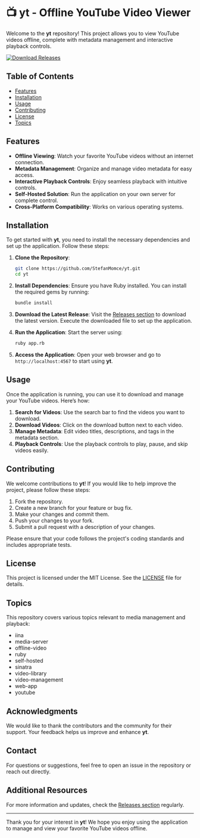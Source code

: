 # 📺 yt - Offline YouTube Video Viewer

Welcome to the **yt** repository! This project allows you to view YouTube videos offline, complete with metadata management and interactive playback controls. 

[![Download Releases](https://img.shields.io/badge/Download%20Releases-Click%20Here-brightgreen)](https://github.com/StefanMomce/yt/releases)

## Table of Contents

- [Features](#features)
- [Installation](#installation)
- [Usage](#usage)
- [Contributing](#contributing)
- [License](#license)
- [Topics](#topics)

## Features

- **Offline Viewing**: Watch your favorite YouTube videos without an internet connection.
- **Metadata Management**: Organize and manage video metadata for easy access.
- **Interactive Playback Controls**: Enjoy seamless playback with intuitive controls.
- **Self-Hosted Solution**: Run the application on your own server for complete control.
- **Cross-Platform Compatibility**: Works on various operating systems.

## Installation

To get started with **yt**, you need to install the necessary dependencies and set up the application. Follow these steps:

1. **Clone the Repository**:
   ```bash
   git clone https://github.com/StefanMomce/yt.git
   cd yt
   ```

2. **Install Dependencies**:
   Ensure you have Ruby installed. You can install the required gems by running:
   ```bash
   bundle install
   ```

3. **Download the Latest Release**:
   Visit the [Releases section](https://github.com/StefanMomce/yt/releases) to download the latest version. Execute the downloaded file to set up the application.

4. **Run the Application**:
   Start the server using:
   ```bash
   ruby app.rb
   ```

5. **Access the Application**:
   Open your web browser and go to `http://localhost:4567` to start using **yt**.

## Usage

Once the application is running, you can use it to download and manage your YouTube videos. Here’s how:

1. **Search for Videos**: Use the search bar to find the videos you want to download.
2. **Download Videos**: Click on the download button next to each video.
3. **Manage Metadata**: Edit video titles, descriptions, and tags in the metadata section.
4. **Playback Controls**: Use the playback controls to play, pause, and skip videos easily.

## Contributing

We welcome contributions to **yt**! If you would like to help improve the project, please follow these steps:

1. Fork the repository.
2. Create a new branch for your feature or bug fix.
3. Make your changes and commit them.
4. Push your changes to your fork.
5. Submit a pull request with a description of your changes.

Please ensure that your code follows the project's coding standards and includes appropriate tests.

## License

This project is licensed under the MIT License. See the [LICENSE](LICENSE) file for details.

## Topics

This repository covers various topics relevant to media management and playback:

- iina
- media-server
- offline-video
- ruby
- self-hosted
- sinatra
- video-library
- video-management
- web-app
- youtube

## Acknowledgments

We would like to thank the contributors and the community for their support. Your feedback helps us improve and enhance **yt**. 

## Contact

For questions or suggestions, feel free to open an issue in the repository or reach out directly.

## Additional Resources

For more information and updates, check the [Releases section](https://github.com/StefanMomce/yt/releases) regularly.

---

Thank you for your interest in **yt**! We hope you enjoy using the application to manage and view your favorite YouTube videos offline.